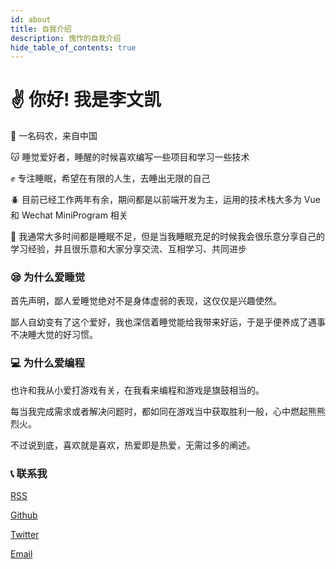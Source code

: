 ```yaml
---
id: about
title: 自我介绍
description: 愧怍的自我介绍
hide_table_of_contents: true
---
```


# ✌️ 你好! 我是李文凯

💃 一名码农，来自中国

😽 睡觉爱好者，睡醒的时候喜欢编写一些项目和学习一些技术

✊ 专注睡眠，希望在有限的人生，去睡出无限的自己

🪲 目前已经工作两年有余，期间都是以前端开发为主，运用的技术栈大多为 Vue 和 Wechat MiniProgram 相关

🐳 我通常大多时间都是睡眠不足，但是当我睡眠充足的时候我会很乐意分享自己的学习经验，并且很乐意和大家分享交流、互相学习、共同进步

### 😪 为什么爱睡觉

首先声明，鄙人爱睡觉绝对不是身体虚弱的表现，这仅仅是兴趣使然。

鄙人自幼变有了这个爱好，我也深信着睡觉能给我带来好运，于是乎便养成了遇事不决睡大觉的好习惯。

### 💻 为什么爱编程

也许和我从小爱打游戏有关，在我看来编程和游戏是旗鼓相当的。

每当我完成需求或者解决问题时，都如同在游戏当中获取胜利一般，心中燃起熊熊烈火。

不过说到底，喜欢就是喜欢，热爱即是热爱，无需过多的阐述。

### 📞 联系我

<p>
   <a href="/rss.xml">RSS</a>
</p>

<p>
  <a href="https://github.com/liwenka1">Github</a>
</p>

<p>
  <a href="https://twitter.com/liwenka1">Twitter</a>
</p>

<p>
  <a href="mailto:2020583117@qq.com">Email</a>
</p>
